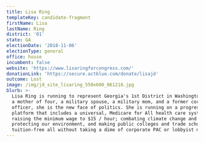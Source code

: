 ```yaml
---
title: Lisa Ring
templateKey: candidate-fragment
firstName: Lisa
lastName: Ring
district: '01'
state: GA
electionDate: '2018-11-06'
electionType: general
office: house
incumbent: false
website: 'https://www.lisaringforcongress.com/'
donationLink: 'https://secure.actblue.com/donate/lisajd'
outcome: Lost
image: /img/jd_site_lisaring_550x600_061218.jpg
blurb: >-
  Lisa Ring is running to represent Georgia's 1st District in Washington D.C. As
  a mother of four, a military spouse, a military mom, and a former corrections
  officer, she is the new face of politics. She is running on a progressive
  platform that includes a universal, Medicare for All health care system;
  raising the minimum wage to $15 / hour; combating climate change and
  protecting our environment, and making public colleges and trade schools
  tuition-free all without taking a dime of corporate PAC or lobbyist money.
---
```


